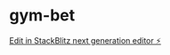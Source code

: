 # gym-bet

[Edit in StackBlitz next generation editor ⚡️](https://stackblitz.com/~/github.com/jonit-dev/gym-bet)